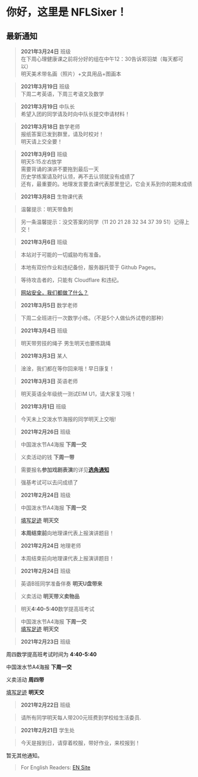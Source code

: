 ﻿# 你好，这里是 NFLSixer！


## 最新通知


>**2021年3月24日** 班级          
>在下周心理健康课之前将分好的组在中午12：30告诉郑羽桀（每天都可以）              
>明天美术带名画（照片）+文具用品+图画本                 

>**2021年3月19日** 班级        
>下周二考英语，下周三考语文及数学                 

>**2021年3月19日** 中队长      
>希望入团的同学请及时向中队长提交申请材料！            

>**2021年3月18日** 数学老师     
>报纸答案已发到群里，请及时校对！  
>明天请上交全要！           

>**2021年3月9日** 班级  
>明天5:15*左右*放学  
>需要背诵的演讲不要拖到最后一天  
>历史学练案请及时认领，再不去认领就没有成绩了  
>还有，最重要的。地理发言要去课代表那里登记，它会关系到你的期末成绩  



>**2021年3月8日** 生物课代表     

>温馨提示：明天带鱼刺      

>另一条温馨提示：没交答案的同学（11 20 21 28 32 34 37 39 51）记得上交！



>**2021年3月6日** 班级  

>本站对于可能的一切威胁均有准备。   

>本地有双份作业和违纪备份，服务器托管于 Github Pages。  

>等待攻击者的，只能有 Cloudflare 和违纪。   

>[网站安全，我们都做了什么？](blog/safety)



>**2021年3月5日** 数学老师       

>下周二全班进行一次数学小练。（不是5个人做仙外试卷的那种）      
 


>**2021年3月4日** 班级   

>明天带劳技的绳子
男生明天也要练跳绳      



>**2021年3月3日** 某人    

>淦淦，我们都在等你回来哦！早日康复！



>**2021年3月3日** 英语老师     

>明天英语全年级统一测试EIM U1，请大家复习哦！



>**2021年3月1日** 班级    

>今天未上交泼水节海报的同学明天上交哦!  



>**2021年2月26日** 班级  

>中国泼水节A4海报 **下周一交**  

>义卖活动的钱 **下周一带**  

>需要报名**参加戏剧表演**的详见[**选角通知**](nsonline/en-fest-role-hire)  

>强基考试可以去问成绩了  



>**2021年2月24日** 班级  

>中国泼水节A4海报 **下周一交**  

>[填写足迹](db/dbtoday.md) **明天交**  

>**本周结束前**向地理课代表上报演讲题目！ 

>**2021年2月24日** 地理老师  

>本周结束前向地理课代表上报演讲题目！



>**2021年2月24日** 班级  

>英语B班同学准备伴奏 **明天U盘带来**  

>义卖活动 **明天带义卖物品**  

>明天**4:40-5:40**数学提高班考试  

>中国泼水节A4海报 **下周一交**  
[填写足迹](db/dbtoday.md) **明天交**  



>**2021年2月23日** 班级   

周四数学提高班考试时间为 **4:40-5:40**  

中国泼水节A4海报 **下周一交**  

义卖活动 **周四带**  

[填写足迹](db/dbtoday.md) **明天交**  



>**2021年2月22日** 班级  

>请所有同学明天每人带200元班费到学校给生活委员.



>**2021年2月21日** 学生处  

>今天是报到日，请穿着校服，带好作业，来校报到！  



暂无其他通知。



>For English Readers: [EN Site](en/)
